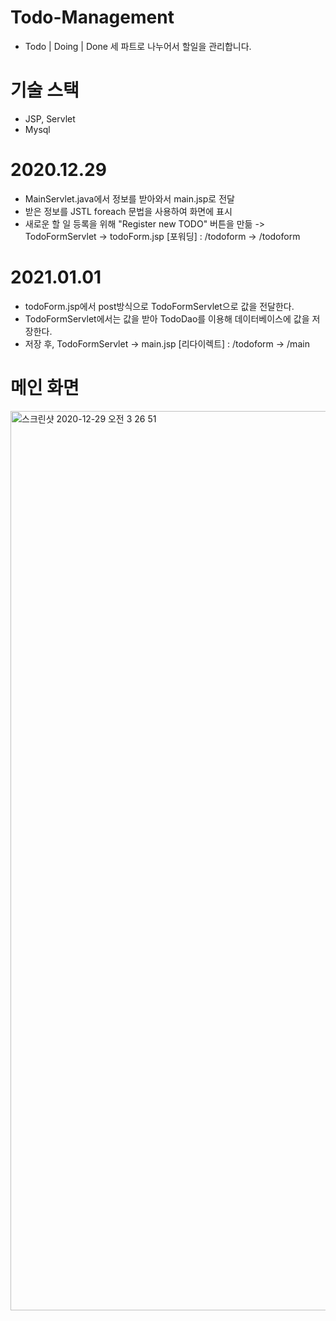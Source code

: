 # Todo-Management
- Todo | Doing | Done 세 파트로 나누어서 할일을 관리합니다.     


# 기술 스택
- JSP, Servlet
- Mysql     


# 2020.12.29
- MainServlet.java에서 정보를 받아와서 main.jsp로 전달
- 받은 정보를 JSTL foreach 문법을 사용하여 화면에 표시
- 새로운 할 일 등록을 위해 "Register new TODO" 버튼을 만듦 -> TodoFormServlet -> todoForm.jsp [포워딩] : /todoform -> /todoform  



# 2021.01.01
- todoForm.jsp에서 post방식으로 TodoFormServlet으로 값을 전달한다.
- TodoFormServlet에서는 값을 받아 TodoDao를 이용해 데이터베이스에 값을 저장한다. 
- 저장 후, TodoFormServlet -> main.jsp [리다이렉트] : /todoform -> /main

# 메인 화면
<img width="1439" alt="스크린샷 2020-12-29 오전 3 26 51" src="https://user-images.githubusercontent.com/51853700/103235509-b882f400-4985-11eb-8d93-904cbaa130c1.png">
